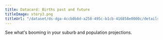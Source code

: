 ```yaml
---
title: Datacard: Births past and future
titleImage: story3.png
titleUrl: "/dataset/ds-dga-4ccb0b0d-a258-495c-b1cb-416858e0000c/details?q=Population%20Projections,%20Australia,%202012-2101"
---
```


See what's booming in your suburb and population projections.
